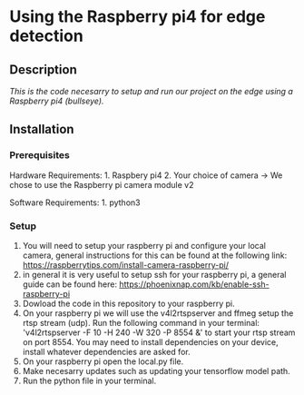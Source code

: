 # Using the Raspberry pi4 for edge detection

## Description

*This is the code necesarry to setup and run our project on the edge using a Raspberry pi4 (bullseye).*

## Installation

### Prerequisites

Hardware Requirements: 
    1. Raspbery pi4
    2. Your choice of camera -> We chose to use the Raspberry pi camera module v2

Software Requirements:
    1. python3

### Setup

1. You will need to setup your raspberry pi and configure your local camera, general instructions for this can be found at the following link: https://raspberrytips.com/install-camera-raspberry-pi/
2. in general it is very useful to setup ssh for your raspberry pi, a general guide can be found here: https://phoenixnap.com/kb/enable-ssh-raspberry-pi
3. Dowload the code in this repository to your raspberry pi.
4. On your raspberry pi we will use the v4l2rtspserver and ffmeg setup the rtsp stream (udp). Run the following command in your terminal: 'v4l2rtspserver -F 10 -H 240 -W 320 -P 8554 &' to start your rtsp stream on port 8554. You may need to install dependencies on your device, install whatever dependencies are asked for.
5. On your raspberry pi open the local.py file.
6. Make necesarry updates such as updating your tensorflow model path.
7. Run the python file in your terminal.
